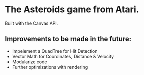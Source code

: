 # The Asteroids game from Atari.
Built with the Canvas API.
## Improvements to be made in the future:
<ul>
  <li>Impelement a QuadTree for Hit Detection</li>
  <li>Vector Math for Coordinates, Distance & Velocity</li>
  <li>Modularize code</li>
  <li>Further optimizations with rendering</li>
</ul>
